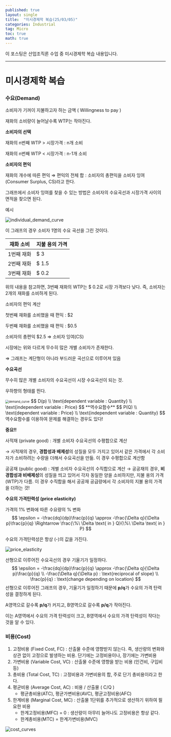 ```yaml
---
published: true
layout: single
title:  "미시경제학 복습(25/03/05)"
categories: Industrial
tag: Micro
toc: true
math: true
---
```


이 포스팅은 산업조직론 수업 중 미시경제학 복습 내용입니다.

---



# 미시경제학 복습 

### 수요(Demand)

소비자가 기꺼이 지불하고자 하는 금액 ( Willingness to pay )

재화의 소비량이 늘어날수록 WTP는 작아진다.

**소비자의 선택**

재화의 n번째 WTP > 시장가격 : n개 소비

재화의 n번째 WTP < 시장가격 : n-1개 소비

**소비자의 편익**

재화의 개수에 따른 편익 ⇒ 편익의 전체 합 : 소비자의 총편익을 소비자 잉여 (Consumer Surplus, CS)라고 한다.

그래프에서 소비자 잉여를 찾을 수 있는 방법은 소비자의 수요곡선과 시장가격 사이의 면적을 찾으면 된다.

예시

![individual_demand_curve]({{site.url}}\images\2025-03-06-micro_review\individual_demand_curve.png)

이 그래프의 경우 소비자 1명의 수요 곡선을 그린 것이다.

| 재화 소비  | 지불 용의 가격 |
| ---------- | -------------- |
| 1번째 재화 | $ 3            |
| 2번째 재화 | $ 1.5          |
| 3번째 재화 | $ 0.2          |

위의 내용을 참고하면, 3번째 재화의 WTP는 $ 0.2로 시장 가격보다 낮다. 즉, 소비자는 2개의 재화를 소비하게 된다.

소비자의 편익 계산

첫번째 재화를 소비했을 때 편익 : $2

두번째 재화를 소비했을 때 편익 : $0.5

소비자의 총편익 $2.5 ⇒ 소비자 잉여(CS)

시장에는 위와 다르게 무수히 많은 개별 소비자가 존재한다.

⇒ 그래프는 계단형이 아니라 부드러운 곡선으로 이루어져 있음



**수요곡선**

무수히 많은 개별 소비자의 수요곡선이 시장 수요곡선이 되는 것. 

우하향의 형태를 띈다.

<img src="{{site.url}}\images\2025-03-06-micro_review\demand_curve-1741256052425-3.png" alt="demand_curve" style="zoom: 67%;" />
$$
D(p) \\
\text{dependent variable : Quantity} \\
\text{independent variable : Price}
$$
**역수요함수**
$$
P(Q) \\
\text{dependent variable : Price} \\
\text{independent variable : Quantity}
$$
역수요함수를 이용하여 문제를 해결하는 경우도 있다!

**중요!!**

사적재 (private good) : 개별 소비자 수요곡선의 수평합으로 계산

→ 사적재의 경우, **경합성과 배제성**의 성질을 모두 가지고 있어서 같은 가격에서 각 소비자가 소비하려는 수량을 더해서 수요곡선을 만듦. 이 경우 수평합으로 계산함

공공재 (public good) : 개별 소비자 수요곡선의 수직합으로 계산 → 공공재의 경우, **비경합성과 비배제성**의 성질을 띄고 있어서 각자 동일한 양을 소비하지만, 지불 용의 가격(WTP)가 다름. 이 경우 수직합을 해서 공공재 공급량에서 각 소비자의 지불 용의 가격을 더하는 것!

**수요의 가격탄력성 (price elasticity)**

가격의 1% 변화에 따른 수요량의 % 변화
$$
\epsilon = -\frac{dq}{dp}\frac{p}{q} \approx -\frac{\Delta q}{\Delta p}\frac{p}{q} \Rightarrow \frac{\%\ \Delta \text{ in } Q}{\%\ \Delta \text{ in } P}
$$


수요의 가격탄력성은 항상 (-)의 값을 가진다.

![price_elasticity]({{site.url}}\images\2025-03-06-micro_review\price_elasticity.png)

선형으로 이루어진 수요곡선의 경우 기울기가 일정하다.
$$
\epsilon = -\frac{dq}{dp}\frac{p}{q} \approx -\frac{\Delta q}{\Delta p}\frac{p}{q} \\
-\frac{\Delta q}{\Delta p} : \text{reciprocal of slope} \\
\frac{p}{q} : \text{change depending on location}
$$
선형으로 이루어진 그래프의 경우, 기울기가 일정하기 때문에 **p/q**가 수요의 가격 탄력성을 결정하게 된다.



A영역으로 갈수록 **p/q**가 커지고, B영역으로 갈수록 **p/q**가 작아진다.

이는 A영역에서 수요의 가격 탄력성이 크고, B영역에서 수요의 가격 탄력성이 작다는 것을 알 수 있다.



### 비용(Cost)

1. 고정비용 (Fixed Cost, FC) : 산출물 수준에 영향받지 않는다. 즉, 생산량의 변화와 상관 없이 고정으로 발생하는 비용. 단기에는 고정비용이나, 장기에는 가변비용
2. 가변비용 (Variable Cost, VC) : 산출물 수준에 영향을 받는 비용 (인건비, 구입비 등)
3. 총비용 (Total Cost, TC) : 고정비용과 가변비용의 합, 주로 단기 총비용이라고 한다.
4. 평균비용 (Average Cost, AC) : 비용 / 산출물 ( C/Q )
   - 평균총비용(ATC), 평균가변비용(AVC), 평균고정비용(AFC)
5. 한계비용 (Marginal Cost, MC) : 산출물 1단위를 추가적으로 생산하기 위하여 필요한 비용
   - 한계고정비용(MFC) = 0  : 생산량이 아무리 늘어나도 고정비용은 항상 같다.
   - 한계총비용(MTC) = 한계가변비용(MVC)



![cost_curves]({{site.url}}\images\2025-03-06-micro_review\cost_curves.png)
